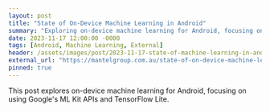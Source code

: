 ```yaml
---
layout: post
title: "State of On-Device Machine Learning in Android"
summary: "Exploring on-device machine learning for Android, focusing on using Google's ML Kit APIs and TensorFlow Lite."
date: 2023-11-17 12:00:00 -0000
tags: [Android, Machine Learning, External]
header: /assets/images/post/2023-11-17-state-of-machine-learning-in-android-header.png
external_url: "https://mantelgroup.com.au/state-of-on-device-machine-learning-in-android/"
pinned: true
---
```


This post explores on-device machine learning for Android, focusing on using Google's ML Kit APIs and TensorFlow Lite.